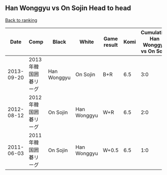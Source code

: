 ## Han Wonggyu vs On Sojin Head to head

[Back to ranking](../../index.md)




| **Date** | **Comp** | **Black** | **White** | **Game result** | **Komi** | **Cumulative Han Wonggyu vs On Sojin** | **Han Wonggyu streak** | **On Sojin streak** | 
| --- | --- | --- | --- | --- | --- | --- | --- | --- |
| 2013-09-20 | 2013年韓国囲碁リーグ | Han Wonggyu | On Sojin | B+R | 6.5 | 3:0 | 3 | 0 | 
| 2012-08-12 | 2012年韓国囲碁リーグ | On Sojin | Han Wonggyu | W+R | 6.5 | 2:0 | 2 | 0 | 
| 2011-06-03 | 2011年韓国囲碁リーグ | On Sojin | Han Wonggyu | W+0.5 | 6.5 | 1:0 | 1 | 0 |




